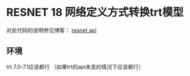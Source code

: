 # RESNET 18 网络定义方式转换trt模型

对此代码的说明参见博客：
[resnet api](https://blog.csdn.net/bing1zhi2/article/details/108801025)

## 环境  

trt 7.0-7.1应该都行  （如果trt的api未变的情况下应该都行）
